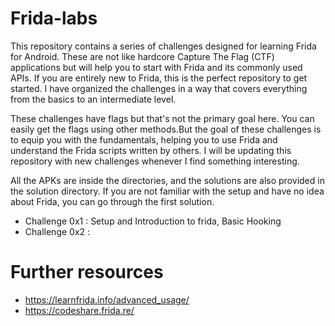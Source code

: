 # Frida-labs

This repository contains a series of challenges designed for learning Frida for Android. These are not like hardcore Capture The Flag (CTF) applications but will help you to start with Frida and its commonly used APIs. If you are entirely new to Frida, this is the perfect repository to get started. I have organized the challenges in a way that covers everything from the basics to an intermediate level.

These challenges have flags but that's not the primary goal here. You can easily get the flags using other methods.But the goal of these challenges is to equip you with the fundamentals, helping you to use Frida and understand the Frida scripts written by others. I will be updating this repository with new challenges whenever I find something interesting.

All the APKs are inside the directories, and the solutions are also provided in the solution directory. If you are not familiar with the setup and have no idea about Frida, you can go through the first solution.

- Challenge 0x1 : Setup and Introduction to frida, Basic Hooking
- Challenge 0x2 :


# Further resources

- https://learnfrida.info/advanced_usage/
- https://codeshare.frida.re/
